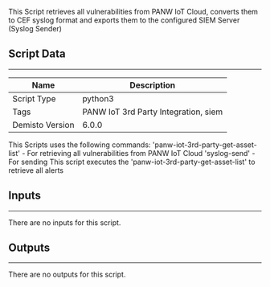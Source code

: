 This Script retrieves all vulnerabilities from PANW IoT Cloud, converts them to CEF syslog format and exports them 
to the configured SIEM Server (Syslog Sender)
## Script Data
---

| **Name** | **Description** |
| --- | --- |
| Script Type | python3 |
| Tags | PANW IoT 3rd Party Integration, siem |
| Demisto Version | 6.0.0 |

This Scripts uses the following commands:
'panw-iot-3rd-party-get-asset-list' - For retrieving all vulnerabilities from PANW IoT Cloud
'syslog-send' - For sending
This script executes the 'panw-iot-3rd-party-get-asset-list' to retrieve all alerts 

## Inputs
---
There are no inputs for this script.

## Outputs
---
There are no outputs for this script.
